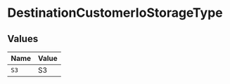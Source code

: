 # DestinationCustomerIoStorageType


## Values

| Name  | Value |
| ----- | ----- |
| `S3`  | S3    |